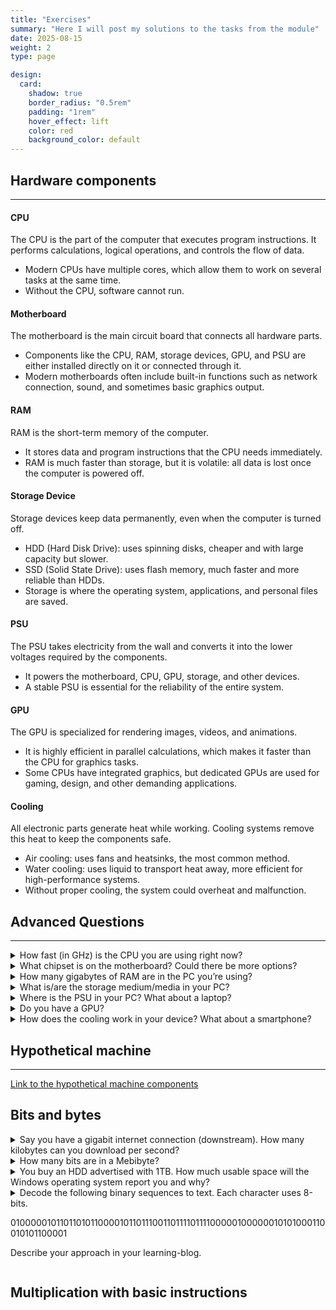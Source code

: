 ```yaml
---
title: "Exercises"
summary: "Here I will post my solutions to the tasks from the module"
date: 2025-08-15
weight: 2
type: page

design:
  card:
    shadow: true
    border_radius: "0.5rem"
    padding: "1rem"
    hover_effect: lift
    color: red
    background_color: default
---
```



## Hardware components
---

#### CPU  
The CPU is the part of the computer that executes program instructions. It performs calculations, logical operations, and controls the flow of data.  
- Modern CPUs have multiple cores, which allow them to work on several tasks at the same time.  
- Without the CPU, software cannot run.  

#### Motherboard 
The motherboard is the main circuit board that connects all hardware parts.  
- Components like the CPU, RAM, storage devices, GPU, and PSU are either installed directly on it or connected through it.  
- Modern motherboards often include built-in functions such as network connection, sound, and sometimes basic graphics output.  

#### RAM 
RAM is the short-term memory of the computer.  
- It stores data and program instructions that the CPU needs immediately.  
- RAM is much faster than storage, but it is volatile: all data is lost once the computer is powered off.  

#### Storage Device  
Storage devices keep data permanently, even when the computer is turned off.  
- HDD (Hard Disk Drive): uses spinning disks, cheaper and with large capacity but slower.  
- SSD (Solid State Drive): uses flash memory, much faster and more reliable than HDDs.  
- Storage is where the operating system, applications, and personal files are saved.  

#### PSU  
The PSU takes electricity from the wall and converts it into the lower voltages required by the components.  
- It powers the motherboard, CPU, GPU, storage, and other devices.  
- A stable PSU is essential for the reliability of the entire system.  

#### GPU  
The GPU is specialized for rendering images, videos, and animations.  
- It is highly efficient in parallel calculations, which makes it faster than the CPU for graphics tasks.  
- Some CPUs have integrated graphics, but dedicated GPUs are used for gaming, design, and other demanding applications.  

#### Cooling  
All electronic parts generate heat while working. Cooling systems remove this heat to keep the components safe.  
- Air cooling: uses fans and heatsinks, the most common method.  
- Water cooling: uses liquid to transport heat away, more efficient for high-performance systems.  
- Without proper cooling, the system could overheat and malfunction.  

## Advanced Questions
---

<details>
  <summary>How fast (in GHz) is the CPU you are using right now?</summary>
  <p>4.4GHz</p>
</details>

<details>
  <summary>What chipset is on the motherboard? Could there be more options?</summary>
  <p>Apple M4 SoC, no alternatives for laptops because everything is already integrated in one chip</p>
</details>

<details>
  <summary>How many gigabytes of RAM are in the PC you’re using?</summary>
  <p>24GB </p>
</details>

<details>
  <summary>What is/are the storage medium/media in your PC?</summary>
  <p>SSD, 512GB</p>
</details>

<details>
  <summary>Where is the PSU in your PC? What about a laptop?</summary>
  <p>Laptop has an external power adapter, PC has an internal PSU</p>
</details>

<details>
  <summary>Do you have a GPU?</summary>
  <p>Yes, it is integrated in the chip</p>
</details>

<details>
  <summary>How does the cooling work in your device? What about a smartphone?</summary>
  <p>This laptop has no fan and has a passive cooling system with heatsink. Same system goes fot smartphones</p>
</details>

## Hypothetical machine
---

[Link to the hypothetical machine components](https://www.galaxus.ch/en/shoplist/show/CfDJ8KEwk7Q9MilFpMKq1D7DsMYZHMzdi6N0nHtamDe5NRsTGKuaTQzHPAtoqvRUC12oqlu1W7KiygJGgfElHFwuULBD0t1MmHeDoXrc9kJbzqwlZGMPJg1c3iRPtvPAGZ8ZDA)

## Bits and bytes

<details>
  <summary>Say you have a gigabit internet connection (downstream). How many kilobytes can you download per second?​</summary>
  <p>A gigabit is 1,000,000,000 bits/sec. Divide by 8 = 125,000,000 bytes/sec, which is about 122,070 KB/sec</p>
</details>

<details>
  <summary>How many bits are in a Mebibyte? </summary>
  <p>One Mebibyte = 2^20 bytes = 1,048,576 bytes. In bits: 1,048,576 × 8 = 8,388,608 bits</p>
</details>

<details>
  <summary>You buy an HDD advertised with 1TB. How much usable space will the Windows operating system report you and why?​</summary>
  <p>The drive shows about 931 GB usable. The difference comes from decimal vs binary units​</p>
</details>

<details>
  <summary>Decode the following binary sequences to text. Each character uses 8-bits. ​

01000001011011010110000101101110011011110111100000100000010101000110010101100001

Describe your approach in your learning-blog.​</summary>
  <p>I divided the long binary sequence into separate 8-bit chunks, since each ASCII character is stored in 8 bits. Then I translated each 8-bit value with the ASCII table into its corresponding letter, putting all characters together gave me the text “Amanox Tea”​</p>
</details>

## Multiplication with basic instructions